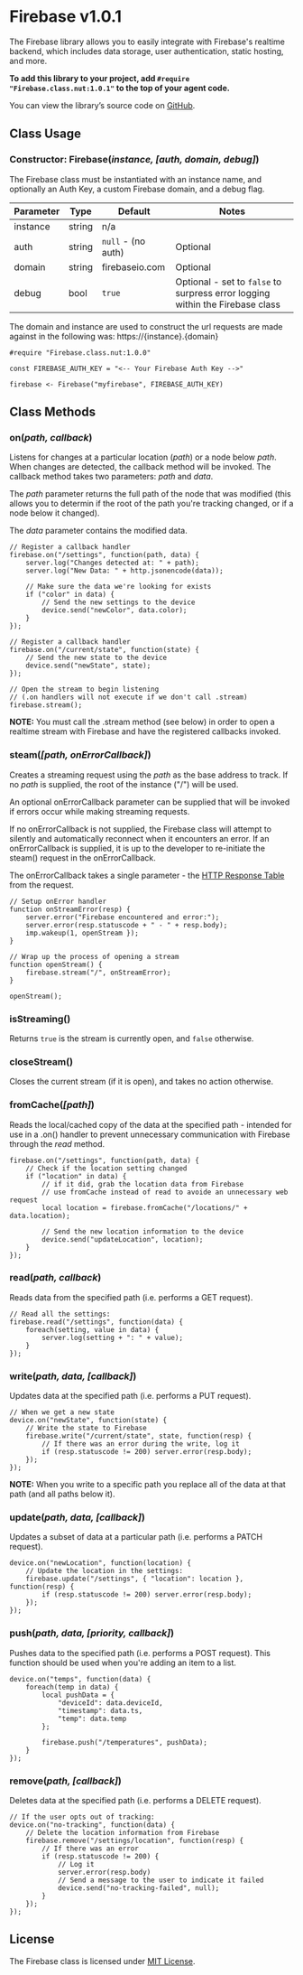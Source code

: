 # Firebase v1.0.1

The Firebase library allows you to easily integrate with Firebase's realtime backend, which includes data storage, user authentication, static hosting, and more.

**To add this library to your project, add `#require "Firebase.class.nut:1.0.1"` to the top of your agent code.**

You can view the library’s source code on [GitHub](https://github.com/electricimp/Firebase/tree/v1.0.1).

## Class Usage

### Constructor: Firebase(*instance, [auth, domain, debug]*)

The Firebase class must be instantiated with an instance name, and optionally an Auth Key, a custom Firebase domain, and a debug flag.

| Parameter | Type   | Default            | Notes    |
| --------- | ------ | ------------------ | -------- |
| instance  | string | n/a                |          |
| auth      | string | `null` - (no auth) | Optional |
| domain    | string | firebaseio.com     | Optional |
| debug     | bool   | `true`             | Optional - set to `false` to surpress error logging within the Firebase class |

The domain and instance are used to construct the url requests are made against in the following was: https://{instance}.{domain}

```squirrel
#require "Firebase.class.nut:1.0.0"

const FIREBASE_AUTH_KEY = "<-- Your Firebase Auth Key -->"

firebase <- Firebase("myfirebase", FIREBASE_AUTH_KEY)
```

## Class Methods

### on(*path, callback*)

Listens for changes at a particular location (*path*) or a node below *path*. When changes are detected, the callback method will be invoked. The callback method takes two parameters: *path* and *data*.

The *path* parameter returns the full path of the node that was modified (this allows you to determin if the root of the path you're tracking changed, or if a node below it changed).

The *data* parameter contains the modified data.

```squirrel
// Register a callback handler
firebase.on("/settings", function(path, data) {
    server.log("Changes detected at: " + path);
    server.log("New Data: " + http.jsonencode(data));

    // Make sure the data we're looking for exists
    if ("color" in data) {
        // Send the new settings to the device
        device.send("newColor", data.color);
    }
});

// Register a callback handler
firebase.on("/current/state", function(state) {
    // Send the new state to the device
    device.send("newState", state);
});

// Open the stream to begin listening
// (.on handlers will not execute if we don't call .stream)
firebase.stream();
```

**NOTE:** You must call the .stream method (see below) in order to open a realtime stream with Firebase and have the registered callbacks invoked.

### steam(*[path, onErrorCallback]*)

Creates a streaming request using the *path* as the base address to track. If no *path* is supplied, the root of the instance ("/") will be used.

An optional onErrorCallback parameter can be supplied that will be invoked if errors occur while making streaming requests.

If no onErrorCallback is not supplied, the Firebase class will attempt to silently and automatically reconnect when it encounters an error. If an onErrorCallback is supplied, it is up to the developer to re-initiate the steam() request in the onErrorCallback.

The onErrorCallback takes a single parameter - the [HTTP Response Table](https://electricimp.com/docs/api/httprequest/sendasync/) from the request.

```squirrel
// Setup onError handler
function onStreamError(resp) {
    server.error("Firebase encountered and error:");
    server.error(resp.statuscode + " - " + resp.body);
    imp.wakeup(1, openStream });
}

// Wrap up the process of opening a stream
function openStream() {
    firebase.stream("/", onStreamError);
}

openStream();
```

### isStreaming()
Returns `true` is the stream is currently open, and `false` otherwise.

### closeStream()
Closes the current stream (if it is open), and takes no action otherwise.

### fromCache(*[path]*)
Reads the local/cached copy of the data at the specified path - intended for use in a .on() handler to prevent unnecessary communication with Firebase through the *read* method.

```squirrel
firebase.on("/settings", function(path, data) {
    // Check if the location setting changed
    if ("location" in data) {
        // if it did, grab the location data from Firebase
        // use fromCache instead of read to avoide an unnecessary web request
        local location = firebase.fromCache("/locations/" + data.location);

        // Send the new location information to the device
        device.send("updateLocation", location);
    }
});
```

### read(*path, callback*)
Reads data from the specified path (i.e. performs a GET request).

```squirrel
// Read all the settings:
firebase.read("/settings", function(data) {
    foreach(setting, value in data) {
        server.log(setting + ": " + value);
    }
});
```

### write(*path, data, [callback]*)
Updates data at the specified path (i.e. performs a PUT request).

```squirrel
// When we get a new state
device.on("newState", function(state) {
    // Write the state to Firebase
    firebase.write("/current/state", state, function(resp) {
        // If there was an error during the write, log it
        if (resp.statuscode != 200) server.error(resp.body);
    });
});
```

**NOTE:** When you write to a specific path you replace all of the data at that path (and all paths below it).

### update(*path, data, [callback]*)
Updates a subset of data at a particular path (i.e. performs a PATCH request).

```squirrel
device.on("newLocation", function(location) {
    // Update the location in the settings:
    firebase.update("/settings", { "location": location }, function(resp) {
        if (resp.statuscode != 200) server.error(resp.body);
    });
});
```

### push(*path, data, [priority, callback]*)
Pushes data to the specified path (i.e. performs a POST request). This function should be used when you're adding an item to a list.

```squirrel
device.on("temps", function(data) {
    foreach(temp in data) {
        local pushData = {
            "deviceId": data.deviceId,
            "timestamp": data.ts,
            "temp": data.temp
        };

        firebase.push("/temperatures", pushData);
    }
});
```

### remove(*path, [callback]*)
Deletes data at the specified path (i.e. performs a DELETE request).

```squirrel
// If the user opts out of tracking:
device.on("no-tracking", function(data) {
    // Delete the location information from Firebase
    firebase.remove("/settings/location", function(resp) {
        // If there was an error
        if (resp.statuscode != 200) {
            // Log it
            server.error(resp.body)
            // Send a message to the user to indicate it failed
            device.send("no-tracking-failed", null);
        }
    });
});
```

## License
The Firebase class is licensed under [MIT License](https://github.com/electricimp/Firebase/tree/master/LICENSE).
